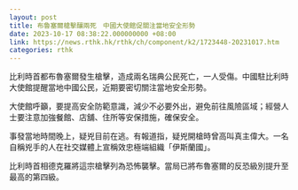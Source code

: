 ```yaml
---
layout: post
title: 布魯塞爾槍擊釀兩死　中國大使館促關注當地安全形勢
date: 2023-10-17 08:38:22.000000000 +08:00
link: https://news.rthk.hk/rthk/ch/component/k2/1723448-20231017.htm
categories: rthk
---
```


比利時首都布魯塞爾發生槍擊，造成兩名瑞典公民死亡，一人受傷。中國駐比利時大使館提醒當地中國公民，近期要密切關注當地安全形勢。

大使館呼籲，要提高安全防範意識，減少不必要外出，避免前往風險區域；經營人士要注意加強餐館、店舖、住所等安保措施，確保安全。

事發當地時間晚上，疑兇目前在逃。有報道指，疑兇開槍時曾高叫真主偉大。一名自稱兇手的人在社交媒體上宣稱效忠極端組織「伊斯蘭國」。

比利時首相德克羅將這宗槍擊列為恐怖襲擊。當局已將布魯塞爾的反恐級別提升至最高的第四級。
